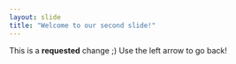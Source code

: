 ```yaml
---
layout: slide
title: "Welcome to our second slide!"
---
```

This is a **requested** change ;)
Use the left arrow to go back!
